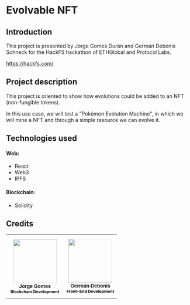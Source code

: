# Evolvable NFT

## Introduction
This project is presented by Jorge Gomes Durán and Germán Debonis Schneck for the HackFS hackathon of ETHGlobal and Protocol Labs.

https://hackfs.com/

## Project description
This project is oriented to show how evolutions could be added to an NFT (non-fungible tokens).

In this use case, we will test a "Pokémon Evolution Machine", in which we will mine a NFT and through a simple resource we can evolve it.

## Technologies used

#### Web:
- React
- Web3
- IPFS

#### Blockchain:
- Solidity


## Credits

<table>
  <tr>
    <td style="padding: 12px" align="center"><a href="https://www.linkedin.com/in/jgomesduran/"><img src="https://i.imgur.com/uIiXX3a.jpg" width="120px;" alt=""/><br /><sub><b>Jorge Gomes<br/><span style="color: black; font-size: 11px">Blockchain Development</span></b></sub></a><br /></td>
    <td align="center"><a href="https://www.linkedin.com/in/german-schneck/">
    <img src="https://i.imgur.com/o5z8rY7.jpg" width="120px;" alt="" /><br />
    <sub><b>Germán Debonis <br/><span style="color: black; font-size: 11px;">Front-End Development</span></b></sub></a><br /></td>
  </tr>
</table>
